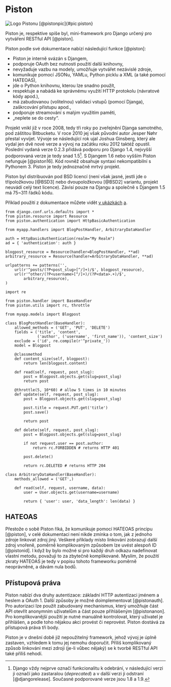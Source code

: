 Piston
======

![Logo Pistonu [@pistonpic]{#pic:piston}](images/piston)

Piston je, respektive spíše byl, mini-framework pro Django určený pro vytváření RESTful API [@piston].

Piston podle své dokumentace nabízí následující funkce [@piston]:

 * Piston je interně svázán s Djangem,
 * podporuje OAuth bez nutnosti použití další knihovny,
 * nevyžaduje vazbu na modely, umožňuje vytvářet nezávislé zdroje,
 * komunikuje pomocí JSONu, YAMLu, Python picklu a XML (a také pomocí HATEOAS),
 * jde o Python knihovnu, kterou lze snadno použít,
 * respektuje a nabádá ke správnému využití HTTP protokolu (návratové kódy apod.),
 * má zabudovanou (volitelnou) validaci vstupů (pomocí Djanga), zaškrcování přístupu apod.,
 * podporuje streamování s malým využitím paměti,
 * „neplete se do cesty“.

Projekt vnikl již v roce 2008, tedy tři roky po zveřejnění Djanga samotného, pod záštitou Bitbucketu.
V roce 2010 jej však původní autor Jesper Nøhr přestal vyvíjet.
Vývoje se následující rok ujal Joshua Ginsberg,
který ale vydal jen dvě nové verze a vývoj na začátku roku 2012 taktéž opustil.
Poslední vydaná verze 0.2.3 přidává podporu pro Django 1.4, nejvyšší podporovaná verze je tedy snad 1.5[^verze].
S Djangem 1.6 nebo vyšším Piston nefunguje [@piston16].
Kód rovněž obsahuje syntaxi nekompatibilní s Pythonem 3.
Piston je tedy jednoznačně mrtvý projekt.

Piston byl distribuován pod BSD licencí (není však jasné, jestli jde o třípoložkovou [@BSD3] nebo dvoupoložkovou [@BSD2] variantu, projekt neuvádí celý text licence). Závisí pouze na Djangu a společně s Djangem 1.5 má 75~311 řádků kódu.

[^verze]: Django vždy nejprve označí funkcionalitu k odebrání, v následující verzi ji označí jako zastaralou (*deprecated*) a v další verzi ji odstraní [@djangorelease]. Současné podporované verze jsou 1.8 a 1.9.

Příklad použití z dokumentace můžete vidět [v ukázkách](#code:piston1) [a](#code:piston2).

```{caption="{#code:piston1}Příklad použití z dokumentace Pistonu (urls.py) \autocite{piston}" .python}
from django.conf.urls.defaults import *
from piston.resource import Resource
from piston.authentication import HttpBasicAuthentication

from myapp.handlers import BlogPostHandler, ArbitraryDataHandler

auth = HttpBasicAuthentication(realm="My Realm")
ad = { 'authentication': auth }

blogpost_resource = Resource(handler=BlogPostHandler, **ad)
arbitrary_resource = Resource(handler=ArbitraryDataHandler, **ad)

urlpatterns += patterns('',
    url(r'^posts/(?P<post_slug>[^/]+)/$', blogpost_resource), 
    url(r'^other/(?P<username>[^/]+)/(?P<data>.+)/$',
        arbitrary_resource), 
)
```

```{caption="{#code:piston2}Příklad použití z dokumentace Pistonu (handlers.py) \autocite{piston}" .python}
import re

from piston.handler import BaseHandler
from piston.utils import rc, throttle

from myapp.models import Blogpost

class BlogPostHandler(BaseHandler):
    allowed_methods = ('GET', 'PUT', 'DELETE')
    fields = ('title', 'content',
              ('author', ('username', 'first_name')), 'content_size')
    exclude = ('id', re.compile(r'^private_'))
    model = Blogpost

    @classmethod
    def content_size(self, blogpost):
        return len(blogpost.content)

    def read(self, request, post_slug):
        post = Blogpost.objects.get(slug=post_slug)
        return post

    @throttle(5, 10*60) # allow 5 times in 10 minutes
    def update(self, request, post_slug):
        post = Blogpost.objects.get(slug=post_slug)

        post.title = request.PUT.get('title')
        post.save()

        return post

    def delete(self, request, post_slug):
        post = Blogpost.objects.get(slug=post_slug)

        if not request.user == post.author:
            return rc.FORBIDDEN # returns HTTP 401

        post.delete()

        return rc.DELETED # returns HTTP 204

class ArbitraryDataHandler(BaseHandler):
    methods_allowed = ('GET',)

    def read(self, request, username, data):
        user = User.objects.get(username=username)

        return { 'user': user, 'data_length': len(data) }
```

HATEOAS
-------

Přestože o sobě Piston říká, že komunikuje pomocí HATEOAS principu [@piston],
v celé dokumentaci není nikde zmínka o tom, jak z jednoho zdroje linkovat zdroj jiný.
Veškeré příklady místo linkování zobrazují další zdroj vnořeně, poměrně komplikovaným způsobem lze uvést alespoň ID [@pistonid].
I když by bylo možné si pro každý druh odkazu nadefinovat vlastní metodu, považuji to za zbytečně komplikované.
Myslím, že použití zkraty HATEOAS je tedy v popisu tohoto frameworku poměrně neoprávněné, a dávám nula bodů.

Přístupová práva
----------------

Piston nabízí dva druhy autentizace: základní HTTP autentizaci jménem a heslem a OAuth 1. Další způsoby je možné doimplementovat [@pistonauth].
Pro autorizaci lze použít zabudovaný mechanismus, který umožňuje část API otevřít anonymním uživatelům a část pouze přihlášeným [@pistonanon].
Pro komplikovanější použití je nutné manuálně kontrolovat, který uživatel je přihlášen, a podle toho nějakou akci provést či neprovést.
Piston dostává za přístupová práva tři body.

Piston je v dnešní době již nepoužitelný framework, jehož vývoj je úplně zastaven, vzhledem k tomu jej nemohu doporučit.
Příliš komplikovaný způsob linkování mezi zdroji (je-li vůbec nějaký) se k tvorbě RESTful API také příliš nehodí.
